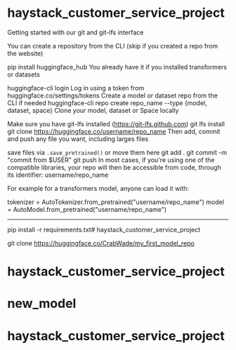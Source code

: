 # haystack_customer_service_project
Getting started with our git and git-lfs interface

You can create a repository from the CLI (skip if you created a repo from the website)

pip install huggingface_hub
You already have it if you installed transformers or datasets

huggingface-cli login
Log in using a token from huggingface.co/settings/tokens
Create a model or dataset repo from the CLI if needed
huggingface-cli repo create repo_name --type {model, dataset, space}
Clone your model, dataset or Space locally

Make sure you have git-lfs installed
(https://git-lfs.github.com)
git lfs install
git clone https://huggingface.co/username/repo_name
Then add, commit and push any file you want, including larges files

save files via `.save_pretrained()` or move them here
git add .
git commit -m "commit from $USER"
git push
In most cases, if you're using one of the compatible libraries, your repo will then be accessible from code, through its identifier: username/repo_name

For example for a transformers model, anyone can load it with:

tokenizer = AutoTokenizer.from_pretrained("username/repo_name")
model = AutoModel.from_pretrained("username/repo_name")


---
pip install -r requirements.txt# haystack_customer_service_project


git clone https://huggingface.co/CrabWade/my_first_model_repo
# haystack_customer_service_project
# new_model
# haystack_customer_service_project
